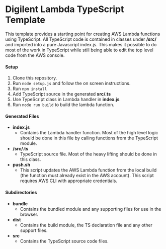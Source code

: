 # Digilent Lambda TypeScript Template

This template provides a starting point for creating AWS Lambda functions using TypeScript.  All TypeScript code is contained in classes under **/src/** and imported into a pure Javascript index.js.  This makes it possible to do most of the work in TypeScript while still being able to edit the top level code from the AWS console.

#### Setup
1. Clone this repository.
2. Run `node setup.js` and follow the on screen instructions.
3. Run `npm install` 
4. Add TypeScript source in the generated **src/<modulename>.ts**
5. Use TypeScript class in Lambda handler in **index.js**
6. Run `node run build` to build the lambda function.

#### Generated Files
* **index.js**
    *  Contains the Lambda handler function.  Most of the high level logic should be done in this file by calling functions from the TypeScript module.
* **/src/<modulename>.ts**
    * TypeScript source file.  Most of the heavy lifting should be done in this class.
* **push.sh**
    *   This script updates the AWS Lambda function from the local build (the function must already exist in the AWS account).  This script requires AWS CLI with appropriate credentials.

#### Subdirectories
* **bundle**
  * Contains the bundled module and any supporting files for use in the browser.
* **dist**
  * Contains the build module, the TS declaration file and any other support files.
* **src**
  * Contains the TypeScript source code files.